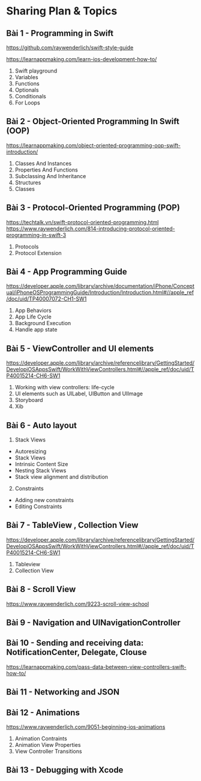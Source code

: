 # Sharing Plan & Topics 

## Bài 1 - Programming in Swift
https://github.com/raywenderlich/swift-style-guide

https://learnappmaking.com/learn-ios-development-how-to/
1. Swift playground
2. Variables
3. Functions
4. Optionals
5. Conditionals
6. For Loops
  
## Bài 2 - Object-Oriented Programming In Swift (OOP)
https://learnappmaking.com/object-oriented-programming-oop-swift-introduction/
1. Classes And Instances
2. Properties And Functions
3. Subclassing And Inheritance
5. Structures
6. Classes 

## Bài 3 - Protocol-Oriented Programming (POP)
https://techtalk.vn/swift-protocol-oriented-programming.html <br>
https://www.raywenderlich.com/814-introducing-protocol-oriented-programming-in-swift-3
1. Protocols
2. Protocol Extension


## Bài 4 - App Programming Guide
https://developer.apple.com/library/archive/documentation/iPhone/Conceptual/iPhoneOSProgrammingGuide/Introduction/Introduction.html#//apple_ref/doc/uid/TP40007072-CH1-SW1

1. App Behaviors 
2. App Life Cycle 
3. Background Execution 
4. Handle app state 

## Bài 5 - ViewController and UI elements 
https://developer.apple.com/library/archive/referencelibrary/GettingStarted/DevelopiOSAppsSwift/WorkWithViewControllers.html#//apple_ref/doc/uid/TP40015214-CH6-SW1

1. Working with view controllers: life-cycle
2. UI elements such as UILabel, UIButton and UIImage
3. Storyboard 
4. Xib

## Bài 6 - Auto layout 
1. Stack Views
- Autoresizing
- Stack Views 
- Intrinsic Content Size
- Nesting Stack Views
- Stack view alignment and distribution 
2. Constraints 
- Adding new constraints 
- Editing Constraints 

## Bài 7 - TableView , Collection View 
https://developer.apple.com/library/archive/referencelibrary/GettingStarted/DevelopiOSAppsSwift/WorkWithViewControllers.html#//apple_ref/doc/uid/TP40015214-CH6-SW1
1. Tableview
2. Collection View

## Bài 8 - Scroll View
https://www.raywenderlich.com/9223-scroll-view-school

## Bài 9 - Navigation and UINavigationController

## Bài 10 - Sending and receiving data:  NotificationCenter, Delegate, Clouse 
https://learnappmaking.com/pass-data-between-view-controllers-swift-how-to/

## Bài 11 - Networking and JSON 

## Bài 12 - Animations 
https://www.raywenderlich.com/9051-beginning-ios-animations

1. Animation Contraints 
2. Animation View Properties 
3. View Controller Transitions 


## Bài 13 - Debugging with Xcode 

